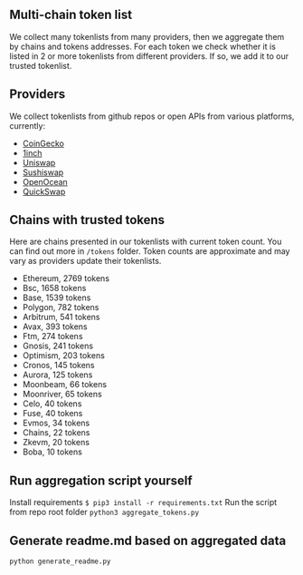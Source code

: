 
## Multi-chain token list 
We collect many tokenlists from many providers, then we aggregate them by chains and tokens addresses. 
For each token we check whether it is listed in 2 or more tokenlists from different providers. If so, 
we add it to our trusted tokenlist.

## Providers
We collect tokenlists from github repos or open APIs from various platforms, currently:
- [CoinGecko](https://www.coingecko.com/)
- [1inch](https://app.1inch.io/)
- [Uniswap](https://uniswap.org/)
- [Sushiswap](https://www.sushi.com/)
- [OpenOcean](https://openocean.finance/)
- [QuickSwap](https://quickswap.exchange/#/swap)

## Chains with trusted tokens
Here are chains presented in our tokenlists with current token count. You can find out more in `/tokens` folder.
Token counts are approximate and may vary as providers update their tokenlists.
- Ethereum, 2769 tokens
- Bsc, 1658 tokens
- Base, 1539 tokens
- Polygon, 782 tokens
- Arbitrum, 541 tokens
- Avax, 393 tokens
- Ftm, 274 tokens
- Gnosis, 241 tokens
- Optimism, 203 tokens
- Cronos, 145 tokens
- Aurora, 125 tokens
- Moonbeam, 66 tokens
- Moonriver, 65 tokens
- Celo, 40 tokens
- Fuse, 40 tokens
- Evmos, 34 tokens
- Chains, 22 tokens
- Zkevm, 20 tokens
- Boba, 10 tokens

## Run aggregation script yourself
Install requirements
```$ pip3 install -r requirements.txt```
Run the script from repo root folder
```python3 aggregate_tokens.py```
## Generate readme.md based on aggregated data
```bash
python generate_readme.py
```

